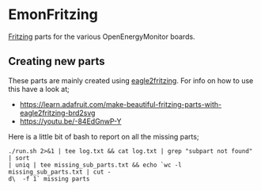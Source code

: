 # EmonFritzing
[Fritzing](http://fritzing.org/home/) parts for the various OpenEnergyMonitor boards.

## Creating new parts

These parts are mainly created using [eagle2fritzing](https://github.com/jeremypoulter/eagle2fritzing). For info on how to use this have a look at;
- https://learn.adafruit.com/make-beautiful-fritzing-parts-with-eagle2fritzing-brd2svg
- https://youtu.be/-84EdGnwP-Y

Here is a little bit of bash to report on all the missing parts;
```
./run.sh 2>&1 | tee log.txt && cat log.txt | grep "subpart not found" | sort
| uniq | tee missing_sub_parts.txt && echo `wc -l missing_sub_parts.txt | cut -
d\  -f 1` missing parts
```
